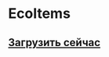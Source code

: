 # EcoItems

## [Загрузить сейчас](https://www.spigotmc.org/resources/1-16-1-17-%E2%9A%A1-ecoitems-%E2%9C%A8-custom-crafting-and-items-%E2%9C%85-easy-advanced-powerful.94664/)

